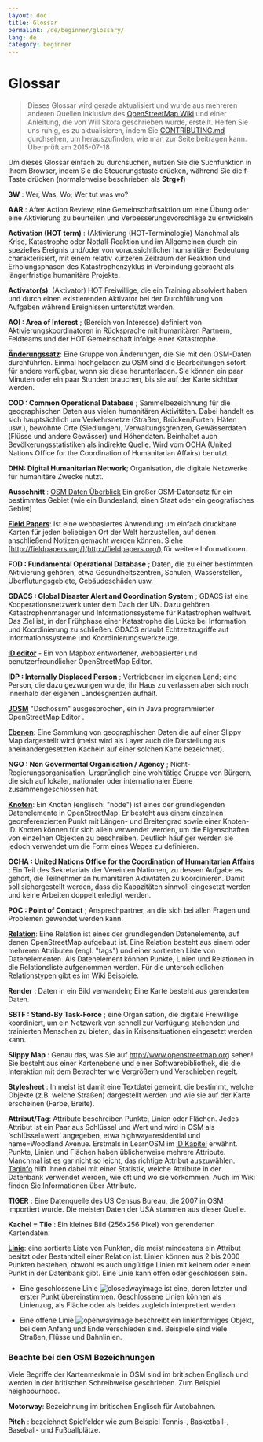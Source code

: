 ```yaml
---
layout: doc
title: Glossar 
permalink: /de/beginner/glossary/
lang: de
category: beginner
---
```


Glossar 
============

> Dieses Glossar wird gerade aktualisiert und wurde aus mehreren anderen Quellen inklusive des [OpenStreetMap Wiki](http://wiki.openstreetmap.org/wiki/Main_Page) und einer Anleitung, die von Will Skora geschrieben wurde, erstellt. Helfen Sie uns ruhig, es zu aktualisieren, indem Sie [CONTRIBUTING.md](https://github.com/hotosm/learnosm/blob/gh-pages/CONTRIBUTING.md) durchsehen, um herauszufinden, wie man zur Seite beitragen kann. 
> Überprüft am 2015-07-18  

Um dieses Glossar einfach zu durchsuchen, nutzen Sie die Suchfunktion in Ihrem Browser, indem Sie die Steuerungstaste drücken, während Sie die f-Taste drücken (normalerweise beschrieben als **Strg+f**)  

**3W** : Wer, Was, Wo; Wer tut was wo?  

**AAR** : After Action Review; eine Gemeinschaftsaktion um eine Übung oder eine Aktivierung zu beurteilen und Verbesserungsvorschläge zu entwickeln

**Activation (HOT term)** : (Aktivierung (HOT-Terminologie) Manchmal als Krise, Katastrophe oder Notfall-Reaktion und im Allgemeinen durch ein spezielles Ereignis und/oder von voraussichtlicher humanitärer Bedeutung charakterisiert, mit einem relativ kürzeren Zeitraum der Reaktion und Erholungsphasen des Katastrophenzyklus in Verbindung gebracht  als längerfristige humanitäre Projekte.

**Activator(s)**: (Aktivator) HOT Freiwillige, die ein Training absolviert haben und durch einen existierenden Aktivator bei der Durchführung von Aufgaben während Ereignissen unterstützt werden. 

**AOI : Area of Interest** ; (Bereich von Interesse) definiert von Aktivierungskoordinatoren in Rücksprache mit humanitären Partnern, Feldteams und der HOT Gemeinschaft infolge einer Katastrophe.


**[Änderungssatz](https://wiki.openstreetmap.org/wiki/DE:Changeset)**: Eine Gruppe von Änderungen, die Sie mit den OSM-Daten durchführten. Einmal hochgeladen zu OSM sind die Bearbeitungen sofort für andere verfügbar, wenn sie diese herunterladen. Sie können ein paar Minuten oder ein paar Stunden brauchen, bis sie auf der Karte sichtbar werden.

**COD : Common Operational Database** ; Sammelbezeichnung für die geographischen Daten aus vielen humanitären Aktivitäten. Dabei handelt es sich hauptsächlich um Verkehrsnetze (Straßen, Brücken/Furten, Häfen usw.), bewohnte Orte (Siedlungen), Verwaltungsgrenzen, Gewässerdaten (Flüsse und andere Gewässer) und Höhendaten. Beinhaltet auch Bevölkerungsstatistiken als indirekte Quelle. Wird vom OCHA (United Nations Office for the Coordination of Humanitarian Affairs) benutzt.

**DHN: Digital Humanitarian Network**; Organisation, die digitale Netzwerke für humanitäre Zwecke nutzt.

**Ausschnitt** : [OSM Daten Überblick](/de/osm-data/data-overview/) Ein großer OSM-Datensatz für ein bestimmtes Gebiet (wie ein Bundesland, einen Staat oder ein geografisches Gebiet)

**[Field Papers](/de/mobile-mapping/field-papers/)**: Ist eine webbasiertes Anwendung um einfach druckbare Karten für jeden beliebigen Ort der Welt herzustellen, auf denen anschließend Notizen gemacht werden können. Siehe  [http://fieldpapers.org/](http://fieldpapers.org/)  für weitere Informationen. 

**FOD : Fundamental Operational Database** ; Daten, die zu einer bestimmten Aktivierung gehören, etwa Gesundheitszentren, Schulen, Wasserstellen, Überflutungsgebiete, Gebäudeschäden usw.

**GDACS :  Global Disaster Alert and Coordination System** ; GDACS ist eine Kooperationsnetzwerk unter dem Dach der UN. Dazu gehören Katastrophenmanager und Informationssysteme für Katastrophen weltweit. Das Ziel ist, in der Frühphase einer Katastrophe die Lücke bei Information und Koordinierung zu schließen. GDACS erlaubt Echtzeitzugriffe auf Informationssysteme und Koordinierungswerkzeuge.

**[iD editor](/de/beginner/id-editor/)** - Ein von Mapbox entworfener, webbasierter und benutzerfreundlicher OpenStreetMap Editor. 

**IDP : Internally Displaced Person** ; Vertriebener im eigenen Land; eine Person, die dazu gezwungen wurde, ihr Haus zu verlassen aber sich noch innerhalb der eigenen Landesgrenzen aufhält.

**[JOSM](https://josm.openstreetmap.de/)** "Dschossm" ausgesprochen, ein in Java programmierter OpenStreetMap Editor . 

**[Ebenen](http://wiki.openstreetmap.org/wiki/Layer)**: Eine Sammlung von geographischen Daten die auf einer Slippy Map dargestellt wird (meist wird als Layer auch die Darstellung aus aneinandergesetzten Kacheln auf einer solchen Karte bezeichnet).

**NGO : Non Govermental Organisation / Agency** ; Nicht-Regierungsorganisation. Ursprünglich eine wohltätige Gruppe von Bürgern, die sich auf lokaler, nationaler oder internationaler Ebene zusammengeschlossen hat.  

**[Knoten](https://wiki.openstreetmap.org/wiki/DE:Node)**: Ein Knoten (englisch: "node") ist eines der grundlegenden Datenelemente in OpenStreetMap. Er besteht aus einem einzelnen georeferenzierten Punkt mit Längen- und Breitengrad sowie einer Knoten-ID. Knoten können für sich allein verwendet werden, um die Eigenschaften von einzelnen Objekten zu beschreiben. Deutlich häufiger werden sie jedoch verwendet um die Form eines Weges zu definieren.

**OCHA : United Nations Office for the Coordination of Humanitarian Affairs** ; Ein Teil des Sekretariats der Vereinten Nationen, zu dessen Aufgabe es gehört, die Teilnehmer an humanitären Aktivitäten zu koordinieren. Damit soll sichergestellt werden, dass die Kapazitäten sinnvoll eingesetzt werden und keine Arbeiten doppelt erledigt werden.

**POC : Point of Contact** ; Ansprechpartner, an die sich bei allen Fragen und Problemen gewendet werden kann.

**[Relation](http://wiki.openstreetmap.org/wiki/DE:Relationen)**: Eine Relation ist eines der grundlegenden Datenelemente, auf denen OpenStreetMap aufgebaut ist. Eine Relation besteht aus einem oder mehreren Attributen (engl. "tags") und einer sortierten Liste von Datenelementen. Als Datenelement können Punkte, Linien und Relationen in die Relationsliste aufgenommen werden. Für die unterschiedlichen [Relationstypen](http://wiki.openstreetmap.org/wiki/DE:Types_of_relation) gibt es im Wiki Beispiele. 

**Render** : Daten in ein Bild verwandeln; Eine Karte besteht aus gerenderten Daten.

**SBTF : Stand-By Task-Force** ; eine Organisation, die digitale Freiwillige koordiniert, um ein Netzwerk von schnell zur Verfügung stehenden und trainierten Menschen zu bieten, das in Krisensituationen eingesetzt werden kann.

**Slippy Map** : Genau das, was Sie auf http://www.openstreetmap.org sehen! Sie besteht aus einer Kartenebene und einer Softwarebibliothek, die die Interaktion mit dem Betrachter wie Vergrößern und Verschieben regelt.

**Stylesheet** : In meist ist damit eine Textdatei gemeint, die bestimmt, welche Objekte (z.B. welche Straßen) dargestellt werden und wie sie auf der Karte erscheinen (Farbe, Breite).

**Attribut/Tag**: Attribute beschreiben Punkte, Linien oder Flächen. Jedes Attribut ist ein Paar aus Schlüssel und Wert und wird in OSM als ‘schlüssel=wert’ angegeben, etwa highway=residential und name=Woodland Avenue. Erstmals in LearnOSM im [iD Kapitel](/de/beginner/id-editor/#basic-editing-with-id) erwähnt. Punkte, Linien und Flächen haben üblicherweise mehrere Attribute. Manchmal ist es gar nicht so leicht, das richtige Attribut auszuwählen. [Taginfo](https://taginfo.openstreetmap.org/) hilft Ihnen dabei mit einer Statistik, welche Attribute in der Datenbank verwendet werden, wie oft und wo sie vorkommen. Auch im Wiki finden Sie Informationen über Attribute.

**TIGER** : Eine Datenquelle des US Census Bureau, die 2007 in OSM importiert wurde. Die meisten Daten der USA stammen aus dieser Quelle.

**Kachel = Tile** : Ein kleines Bild (256x256 Pixel) von gerenderten Kartendaten.

**[Linie](http://wiki.openstreetmap.org/wiki/DE:Way)**: eine sortierte Liste von Punkten, die meist mindestens ein Attribut besitzt oder Bestandteil einer Relation ist. Linien können aus 2 bis 2000 Punkten bestehen, obwohl es auch ungültige Linien mit keinem oder einem Punkt in der Datenbank gibt. Eine Linie kann offen oder geschlossen sein.  

* Eine geschlossene Linie ![closedwayimage](http://wiki.openstreetmap.org/w/images/thumb/e/ed/Mf_closed_way.svg/20px-Mf_closed_way.svg.png) ist eine, deren letzter und erster Punkt übereinstimmen. Geschlossene Linien können als Linienzug, als Fläche oder als beides zugleich interpretiert werden. 

* Eine offene Linie ![openwayimage](http://wiki.openstreetmap.org/w/images/thumb/2/2a/Mf_way.svg/20px-Mf_way.svg.png) beschreibt ein linienförmiges Objekt, bei dem Anfang und Ende verschieden sind. Beispiele sind viele Straßen, Flüsse und Bahnlinien.
 
### Beachte bei den OSM Bezeichnungen

Viele Begriffe der Kartenmerkmale in OSM sind im britischen Englisch und werden in der britischen Schreibweise geschrieben. Zum Beispiel neighbourhood.

**Motorway**: Bezeichnung im britischen Englisch für  Autobahnen.

**Pitch** : bezeichnet Spielfelder wie zum Beispiel Tennis-, Basketball-, Baseball- und Fußballplätze.